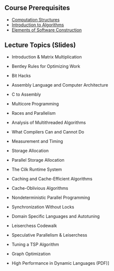 ## Course Prerequisites

- [Computation Structures](https://ocw.mit.edu/courses/electrical-engineering-and-computer-science/6-004-computation-structures-spring-2017/)
- [Introduction to Algorithms](https://ocw.mit.edu/courses/electrical-engineering-and-computer-science/6-006-introduction-to-algorithms-fall-2011/)
- [Elements of Software Construction](https://ocw.mit.edu/courses/electrical-engineering-and-computer-science/6-005-elements-of-software-construction-fall-2008/)

## Lecture Topics (Slides)

- Introduction & Matrix Multiplication

- Bentley Rules for Optimizing Work

- Bit Hacks

- Assembly Language and Computer Architecture

- C to Assembly

- Multicore Programming

- Races and Parallelism

- Analysis of Multithreaded Algorithms

- What Compilers Can and Cannot Do

- Measurement and Timing

- Storage Allocation

- Parallel Storage Allocation

- The Cilk Runtime System

- Caching and Cache-Efficient Algorithms

- Cache-Oblivious Algorithms

- Nondeterministic Parallel Programming

- Synchronization Without Locks

- Domain Specific Languages and Autotuning

- Leiserchess Codewalk

- Speculative Parallelism & Leiserchess

- Tuning a TSP Algorithm

- Graph Optimization

- High Performance in Dynamic Languages (PDF)]
